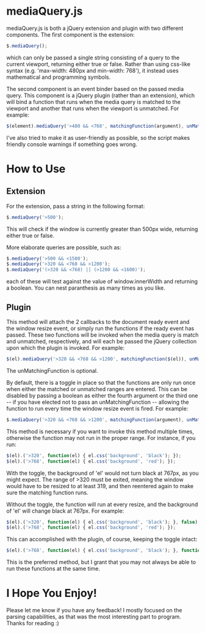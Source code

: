 # mediaQuery.js
mediaQuery.js is both a jQuery extension and plugin with two different components. The first component is the extension:

```javascript
$.mediaQuery();
```

which can only be passed a single string consisting of a query to the current viewport, returning either true or false. Rather than using css-like syntax (e.g. 'max-width: 480px and min-width: 768'), it instead uses mathematical and programming symbols.

The second component is an event binder based on the passed media query. This component is a jQuery plugin (rather than an extension), which will bind a function that runs when the media query is matched to the viewport and another that runs when the viewport is unmatched. For example:

```javascript
$(element).mediaQuery('>480 && <768', matchingFunction(argument), unMatchingFunction(argument));
```

I've also tried to make it as user-friendly as possible, so the script makes friendly console warnings if something goes wrong.

# How to Use
## Extension
For the extension, pass a string in the following format: 

```javascript
$.mediaQuery('>500');
```

This will check if the window is currently greater than 500px wide, returning either true or false.

More elaborate queries are possible, such as:

```javascript
$.mediaQuery('>500 && <1500');
$.mediaQuery('>320 && <768 && >1200');
$.mediaQuery('(>320 && <768) || (>1200 && <1600)');
```

each of these will test against the value of window.innerWidth and returning a boolean. You can nest paranthesis as many times as you like.

## Plugin

This method will attach the 2 callbacks to the document ready event and the window resize event, or simply run the functions if the ready event has passed. These two functions will be invoked when the media query is match and unmatched, respectively, and will each be passed the jQuery collection upon which the plugin is invoked. For example:

```javascript
$(el).mediaQuery('>320 && <768 && >1200', matchingFunction($(el)), unMatchingFunction($(el));
```

The unMatchingFunction is optional.

By default, there is a toggle in place so that the functions are only run once when either the matched or unmatched ranges are entered. This can be disabled by passing a boolean as either the fourth argument or the third one -- if you have elected not to pass an unMatchingFunction -- allowing the function to run every time the window resize event is fired. For example:

```javascript
$.mediaQuery('>320 && <768 && >1200', matchingFunction(argument), unMatchingFunction(argument), true);
```

This method is necessary if you want to invoke this method multiple times, otherwise the function may not run in the proper range. For instance, if you run:

```javascript
$(el).('>320', function(el) { el.css('background', 'black'); });
$(el).('>768', function(el) { el.css('background', 'red'); });
```

With the toggle, the background of 'el' would not turn black at 767px, as you might expect. The range of >320 must be exited, meaning the window would have to be resized to at least 319, and then reentered again to make sure the matching function runs.

Without the toggle, the function will run at every resize, and the background of 'el' will change black at 767px. For example:

```javascript
$(el).('>320', function(el) { el.css('background', 'black'); }, false);
$(el).('>768', function(el) { el.css('background', 'red'); });
```

This can accomplished with the plugin, of course, keeping the toggle intact:

```javascript
$(el).('>768', function(el) { el.css('background', 'black'); }, function(el) { el.css('background', 'red'); });
```

This is the preferred method, but I grant that you may not always be able to run these functions at the same time.

# I Hope You Enjoy!
Please let me know if you have any feedback! I mostly focused on the parsing capabilities, as that was the most interesting part to program. Thanks for reading :)


